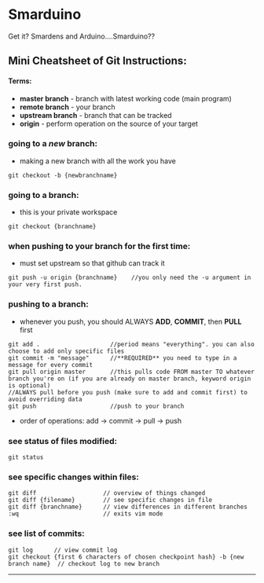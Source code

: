 # Smarduino
Get it? Smardens and Arduino....Smarduino??

## Mini Cheatsheet of Git Instructions:

#### Terms:
* **master branch** - branch with latest working code (main program)
* **remote branch** - your branch
* **upstream branch** - branch that can be tracked
* **origin** - perform operation on the source of your target

### going to a *new* branch:
* making a new branch with all the work you have
```
git checkout -b {newbranchname}
```

### going to a branch:
* this is your private workspace
```
git checkout {branchname}
```

### when pushing to your branch for the first time:
* must set upstream so that github can track it 
```
git push -u origin {branchname}    //you only need the -u argument in your very first push. 
```

### pushing to a branch:
* whenever you push, you should ALWAYS **ADD**, **COMMIT**, then **PULL** first
```
git add .                    //period means "everything". you can also choose to add only specific files
git commit -m "message"      //**REQUIRED** you need to type in a message for every commit
git pull origin master       //this pulls code FROM master TO whatever branch you're on (if you are already on master branch, keyword origin is optional)
//ALWAYS pull before you push (make sure to add and commit first) to avoid overriding data
git push                     //push to your branch
```
* order of operations:   	 add -> commit -> pull -> push

### see status of files modified:
```
git status
```

### see specific changes within files:
```
git diff                   // overview of things changed
git diff {filename}        // see specific changes in file 
git diff {branchname}      // view differences in different branches
:wq                        // exits vim mode

```

### see list of commits:
```
git log      // view commit log
git checkout {first 6 characters of chosen checkpoint hash} -b {new branch name}  // checkout log to new branch
```
----
